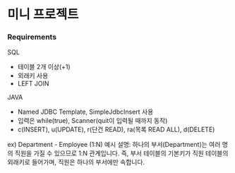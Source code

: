 # 미니 프로젝트
### Requirements

SQL
- 테이블 2개 이상(+1)
- 외래키 사용
- LEFT JOIN

JAVA
- Named JDBC Template, SimpleJdbcInsert 사용
- 입력은 while(true), Scanner(quit이 입력될 때까지 동작)
- c(INSERT), u(UPDATE), r(단건 READ), ra(목록 READ ALL), d(DELETE)

ex) Department - Employee (1:N)
예시 설명: 하나의 부서(Department)는 여러 명의 직원을 가질 수 있으므로 1:N 관계입니다. 즉, 부서 테이블의 기본키가 직원 테이블의 외래키로 들어가며, 직원은 하나의 부서에만 속합니다.